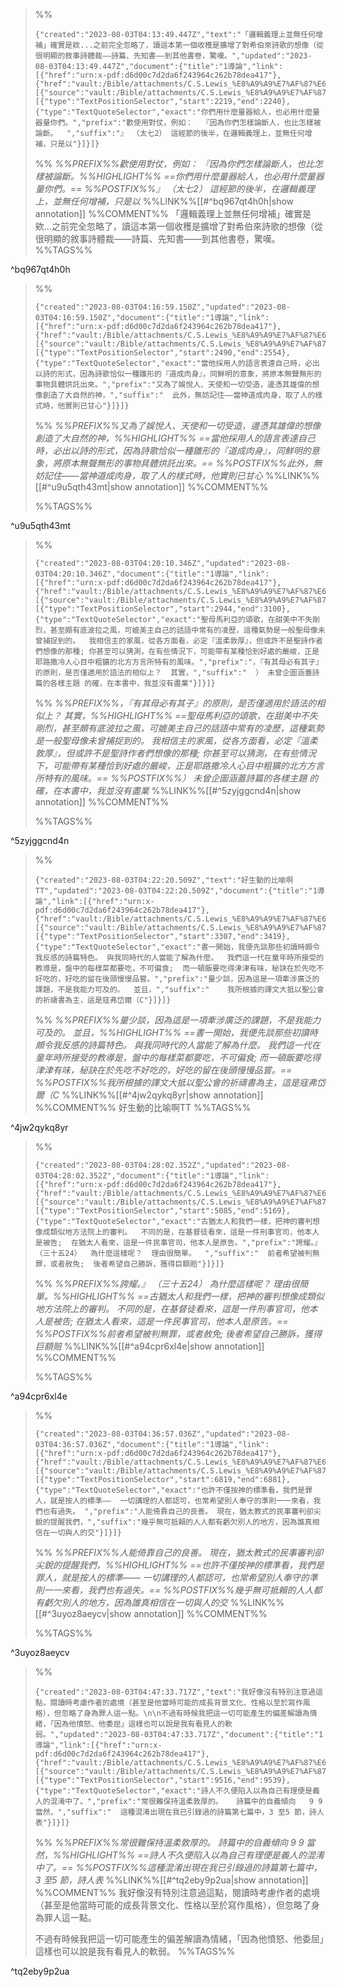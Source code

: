 
>%%
>```annotation-json
>{"created":"2023-08-03T04:13:49.447Z","text":"「邏輯義理上並無任何增補」確實是欸...之前完全忽略了，讀這本第一個收穫是擴增了對希伯來詩歌的想像（從很明顯的敘事詩體裁——詩篇、先知書——到其他書卷，驚嘆。","updated":"2023-08-03T04:13:49.447Z","document":{"title":"1導論","link":[{"href":"urn:x-pdf:d6d00c7d2da6f243964c262b78dea417"},{"href":"vault:/Bible/attachments/C.S.Lewis_%E8%A9%A9%E7%AF%87%E6%93%B7%E6%80%9D.pdf"}],"documentFingerprint":"d6d00c7d2da6f243964c262b78dea417"},"uri":"vault:/Bible/attachments/C.S.Lewis_%E8%A9%A9%E7%AF%87%E6%93%B7%E6%80%9D.pdf","target":[{"source":"vault:/Bible/attachments/C.S.Lewis_%E8%A9%A9%E7%AF%87%E6%93%B7%E6%80%9D.pdf","selector":[{"type":"TextPositionSelector","start":2219,"end":2240},{"type":"TextQuoteSelector","exact":"你們用什麼量器給人，也必用什麼量器量你們。","prefix":"歡使用對仗，例如：  『因為你們怎樣論斷人，也比怎樣被論斷。  ","suffix":"』 （太七2） 這經節的後半，在邏輯義理上，並無任何增補，只是以"}]}]}
>```
>%%
>*%%PREFIX%%歡使用對仗，例如：  『因為你們怎樣論斷人，也比怎樣被論斷。%%HIGHLIGHT%% ==你們用什麼量器給人，也必用什麼量器量你們。== %%POSTFIX%%』 （太七2） 這經節的後半，在邏輯義理上，並無任何增補，只是以*
>%%LINK%%[[#^bq967qt4h0h|show annotation]]
>%%COMMENT%%
>「邏輯義理上並無任何增補」確實是欸...之前完全忽略了，讀這本第一個收穫是擴增了對希伯來詩歌的想像（從很明顯的敘事詩體裁——詩篇、先知書——到其他書卷，驚嘆。
>%%TAGS%%
>
^bq967qt4h0h


>%%
>```annotation-json
>{"created":"2023-08-03T04:16:59.150Z","updated":"2023-08-03T04:16:59.150Z","document":{"title":"1導論","link":[{"href":"urn:x-pdf:d6d00c7d2da6f243964c262b78dea417"},{"href":"vault:/Bible/attachments/C.S.Lewis_%E8%A9%A9%E7%AF%87%E6%93%B7%E6%80%9D.pdf"}],"documentFingerprint":"d6d00c7d2da6f243964c262b78dea417"},"uri":"vault:/Bible/attachments/C.S.Lewis_%E8%A9%A9%E7%AF%87%E6%93%B7%E6%80%9D.pdf","target":[{"source":"vault:/Bible/attachments/C.S.Lewis_%E8%A9%A9%E7%AF%87%E6%93%B7%E6%80%9D.pdf","selector":[{"type":"TextPositionSelector","start":2490,"end":2554},{"type":"TextQuoteSelector","exact":"當他採用人的語言表達自己時，必出以詩的形式，因為詩歌恰似一種雛形的『道成肉身』，同鮮明的意象，將原本無聲無形的事物具體烘託出來。","prefix":"又為了娛悅人、天使和一切受造，邊憑其雄偉的想像創造了大自然的神，","suffix":"  此外，無妨記住——當神道成肉身，取了人的樣式時，他實則已甘心"}]}]}
>```
>%%
>*%%PREFIX%%又為了娛悅人、天使和一切受造，邊憑其雄偉的想像創造了大自然的神，%%HIGHLIGHT%% ==當他採用人的語言表達自己時，必出以詩的形式，因為詩歌恰似一種雛形的『道成肉身』，同鮮明的意象，將原本無聲無形的事物具體烘託出來。== %%POSTFIX%%此外，無妨記住——當神道成肉身，取了人的樣式時，他實則已甘心*
>%%LINK%%[[#^u9u5qth43mt|show annotation]]
>%%COMMENT%%
>
>%%TAGS%%
>
^u9u5qth43mt


>%%
>```annotation-json
>{"created":"2023-08-03T04:20:10.346Z","updated":"2023-08-03T04:20:10.346Z","document":{"title":"1導論","link":[{"href":"urn:x-pdf:d6d00c7d2da6f243964c262b78dea417"},{"href":"vault:/Bible/attachments/C.S.Lewis_%E8%A9%A9%E7%AF%87%E6%93%B7%E6%80%9D.pdf"}],"documentFingerprint":"d6d00c7d2da6f243964c262b78dea417"},"uri":"vault:/Bible/attachments/C.S.Lewis_%E8%A9%A9%E7%AF%87%E6%93%B7%E6%80%9D.pdf","target":[{"source":"vault:/Bible/attachments/C.S.Lewis_%E8%A9%A9%E7%AF%87%E6%93%B7%E6%80%9D.pdf","selector":[{"type":"TextPositionSelector","start":2944,"end":3100},{"type":"TextQuoteSelector","exact":"聖母馬利亞的頌歌，在甜美中不失剛烈，甚至頗有底波拉之風，可媲美主自己的話語中常有的凌歷，這種氣勢是一般聖母像未曾捕捉到的。  我相信主的家風，從各方面看，必定『溫柔敦厚』，但或許不是聖詩作者們想像的那種; 你甚至可以猜測，在有些情況下，可能帶有某種恰到好處的嚴峻，正是耶路撒冷人心目中粗獷的北方方言所特有的風味。","prefix":"，『有其母必有其子』的原則，是否僅適用於語法的相似上？  其實，","suffix":"  ） 未曾企圖涵蓋詩篇的各樣主題 的確，在本書中，我並沒有盡業"}]}]}
>```
>%%
>*%%PREFIX%%，『有其母必有其子』的原則，是否僅適用於語法的相似上？  其實，%%HIGHLIGHT%% ==聖母馬利亞的頌歌，在甜美中不失剛烈，甚至頗有底波拉之風，可媲美主自己的話語中常有的凌歷，這種氣勢是一般聖母像未曾捕捉到的。  我相信主的家風，從各方面看，必定『溫柔敦厚』，但或許不是聖詩作者們想像的那種; 你甚至可以猜測，在有些情況下，可能帶有某種恰到好處的嚴峻，正是耶路撒冷人心目中粗獷的北方方言所特有的風味。== %%POSTFIX%%） 未曾企圖涵蓋詩篇的各樣主題 的確，在本書中，我並沒有盡業*
>%%LINK%%[[#^5zyjggcnd4n|show annotation]]
>%%COMMENT%%
>
>%%TAGS%%
>
^5zyjggcnd4n


>%%
>```annotation-json
>{"created":"2023-08-03T04:22:20.509Z","text":"好生動的比喻啊TT","updated":"2023-08-03T04:22:20.509Z","document":{"title":"1導論","link":[{"href":"urn:x-pdf:d6d00c7d2da6f243964c262b78dea417"},{"href":"vault:/Bible/attachments/C.S.Lewis_%E8%A9%A9%E7%AF%87%E6%93%B7%E6%80%9D.pdf"}],"documentFingerprint":"d6d00c7d2da6f243964c262b78dea417"},"uri":"vault:/Bible/attachments/C.S.Lewis_%E8%A9%A9%E7%AF%87%E6%93%B7%E6%80%9D.pdf","target":[{"source":"vault:/Bible/attachments/C.S.Lewis_%E8%A9%A9%E7%AF%87%E6%93%B7%E6%80%9D.pdf","selector":[{"type":"TextPositionSelector","start":3307,"end":3419},{"type":"TextQuoteSelector","exact":"書一開始，我便先談那些初讀時頗令我反感的詩篇特色。 與我同時代的人當能了解為什麼。  我們這一代在童年時所接受的教導是，盤中的每樣菜都要吃，不可偏食;  而一頓飯要吃得津津有味，秘訣在於先吃不好吃的，好吃的留在後頭慢慢品嘗。","prefix":"量少談，因為這是一項牽涉廣泛的課題，不是我能力可及的。  並且，","suffix":"    我所根據的譯文大抵以聖公會的祈禱書為主，這是寇弗岱爾（C"}]}]}
>```
>%%
>*%%PREFIX%%量少談，因為這是一項牽涉廣泛的課題，不是我能力可及的。  並且，%%HIGHLIGHT%% ==書一開始，我便先談那些初讀時頗令我反感的詩篇特色。 與我同時代的人當能了解為什麼。  我們這一代在童年時所接受的教導是，盤中的每樣菜都要吃，不可偏食;  而一頓飯要吃得津津有味，秘訣在於先吃不好吃的，好吃的留在後頭慢慢品嘗。== %%POSTFIX%%我所根據的譯文大抵以聖公會的祈禱書為主，這是寇弗岱爾（C*
>%%LINK%%[[#^4jw2qykq8yr|show annotation]]
>%%COMMENT%%
>好生動的比喻啊TT
>%%TAGS%%
>
^4jw2qykq8yr


>%%
>```annotation-json
>{"created":"2023-08-03T04:28:02.352Z","updated":"2023-08-03T04:28:02.352Z","document":{"title":"1導論","link":[{"href":"urn:x-pdf:d6d00c7d2da6f243964c262b78dea417"},{"href":"vault:/Bible/attachments/C.S.Lewis_%E8%A9%A9%E7%AF%87%E6%93%B7%E6%80%9D.pdf"}],"documentFingerprint":"d6d00c7d2da6f243964c262b78dea417"},"uri":"vault:/Bible/attachments/C.S.Lewis_%E8%A9%A9%E7%AF%87%E6%93%B7%E6%80%9D.pdf","target":[{"source":"vault:/Bible/attachments/C.S.Lewis_%E8%A9%A9%E7%AF%87%E6%93%B7%E6%80%9D.pdf","selector":[{"type":"TextPositionSelector","start":5085,"end":5169},{"type":"TextQuoteSelector","exact":"古猶太人和我們一樣，把神的審判想像成類似地方法院上的審判。  不同的是，在基督徒看來，這是一件刑事官司，他本人是被告;  在猶太人看來，這是一件民事官司，他本人是原告。","prefix":"誇耀。』  （三十五24）  為什麼這樣呢？  理由很簡單。  ","suffix":"  前者希望被判無罪，或者赦免;  後者希望自己勝訴，獲得巨額賠"}]}]}
>```
>%%
>*%%PREFIX%%誇耀。』  （三十五24）  為什麼這樣呢？  理由很簡單。%%HIGHLIGHT%% ==古猶太人和我們一樣，把神的審判想像成類似地方法院上的審判。  不同的是，在基督徒看來，這是一件刑事官司，他本人是被告;  在猶太人看來，這是一件民事官司，他本人是原告。== %%POSTFIX%%前者希望被判無罪，或者赦免;  後者希望自己勝訴，獲得巨額賠*
>%%LINK%%[[#^a94cpr6xl4e|show annotation]]
>%%COMMENT%%
>
>%%TAGS%%
>
^a94cpr6xl4e


>%%
>```annotation-json
>{"created":"2023-08-03T04:36:57.036Z","updated":"2023-08-03T04:36:57.036Z","document":{"title":"1導論","link":[{"href":"urn:x-pdf:d6d00c7d2da6f243964c262b78dea417"},{"href":"vault:/Bible/attachments/C.S.Lewis_%E8%A9%A9%E7%AF%87%E6%93%B7%E6%80%9D.pdf"}],"documentFingerprint":"d6d00c7d2da6f243964c262b78dea417"},"uri":"vault:/Bible/attachments/C.S.Lewis_%E8%A9%A9%E7%AF%87%E6%93%B7%E6%80%9D.pdf","target":[{"source":"vault:/Bible/attachments/C.S.Lewis_%E8%A9%A9%E7%AF%87%E6%93%B7%E6%80%9D.pdf","selector":[{"type":"TextPositionSelector","start":6819,"end":6881},{"type":"TextQuoteSelector","exact":"也許不僅按神的標準看，我們是罪人，就是按人的標準——  一切講理的人都認可，也常希望別人奉守的準則一一來看，我們也有過失。 ","prefix":"人能倚靠自己的良善。 現在，猶太教式的民事審判卻尖銳的提醒我們，","suffix":"幾乎無可抵賴的人人都有虧欠別人的地方，因為誰真相信在一切與人的交"}]}]}
>```
>%%
>*%%PREFIX%%人能倚靠自己的良善。 現在，猶太教式的民事審判卻尖銳的提醒我們，%%HIGHLIGHT%% ==也許不僅按神的標準看，我們是罪人，就是按人的標準——  一切講理的人都認可，也常希望別人奉守的準則一一來看，我們也有過失。== %%POSTFIX%%幾乎無可抵賴的人人都有虧欠別人的地方，因為誰真相信在一切與人的交*
>%%LINK%%[[#^3uyoz8aeycv|show annotation]]
>%%COMMENT%%
>
>%%TAGS%%
>
^3uyoz8aeycv


>%%
>```annotation-json
>{"created":"2023-08-03T04:47:33.717Z","text":"我好像沒有特別注意過這點，閱讀時考慮作者的處境（甚至是他當時可能的成長背景文化、性格以至於寫作風格），但忽略了身為罪人這一點。\n\n不過有時候我把這一切可能產生的偏差解讀為情緒，「因為他憤怒、他委屈」這樣也可以說是我有看見人的軟弱。","updated":"2023-08-03T04:47:33.717Z","document":{"title":"1導論","link":[{"href":"urn:x-pdf:d6d00c7d2da6f243964c262b78dea417"},{"href":"vault:/Bible/attachments/C.S.Lewis_%E8%A9%A9%E7%AF%87%E6%93%B7%E6%80%9D.pdf"}],"documentFingerprint":"d6d00c7d2da6f243964c262b78dea417"},"uri":"vault:/Bible/attachments/C.S.Lewis_%E8%A9%A9%E7%AF%87%E6%93%B7%E6%80%9D.pdf","target":[{"source":"vault:/Bible/attachments/C.S.Lewis_%E8%A9%A9%E7%AF%87%E6%93%B7%E6%80%9D.pdf","selector":[{"type":"TextPositionSelector","start":9516,"end":9539},{"type":"TextQuoteSelector","exact":"詩人不久便陷入以為自己有理便是義人的混淆中了。","prefix":"常很難保持溫柔敦厚的。   詩篇中的自義傾向   9 9 當然，","suffix":"  這種混淆出現在我已引錄過的詩篇第七篇中，3 至5 節，詩人表"}]}]}
>```
>%%
>*%%PREFIX%%常很難保持溫柔敦厚的。   詩篇中的自義傾向   9 9 當然，%%HIGHLIGHT%% ==詩人不久便陷入以為自己有理便是義人的混淆中了。== %%POSTFIX%%這種混淆出現在我已引錄過的詩篇第七篇中，3 至5 節，詩人表*
>%%LINK%%[[#^tq2eby9p2ua|show annotation]]
>%%COMMENT%%
>我好像沒有特別注意過這點，閱讀時考慮作者的處境（甚至是他當時可能的成長背景文化、性格以至於寫作風格），但忽略了身為罪人這一點。
>
>不過有時候我把這一切可能產生的偏差解讀為情緒，「因為他憤怒、他委屈」這樣也可以說是我有看見人的軟弱。
>%%TAGS%%
>
^tq2eby9p2ua
